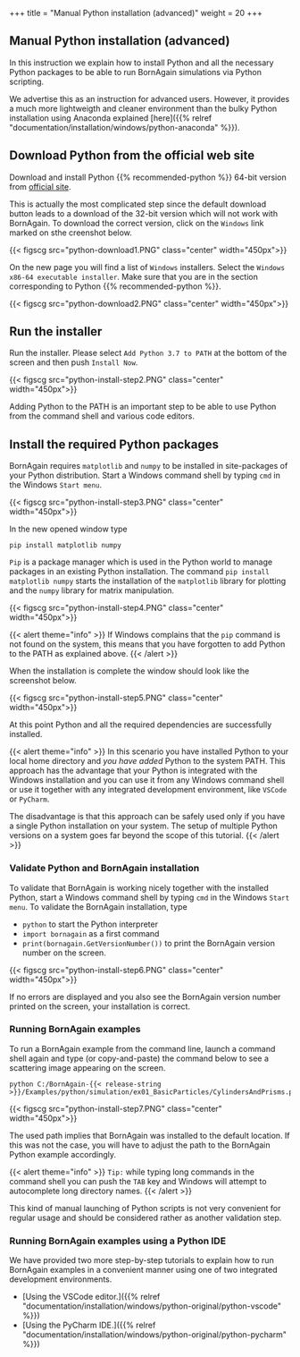 +++
title = "Manual Python installation (advanced)"
weight = 20
+++

## Manual Python installation  (advanced)

In this instruction we explain how to install Python and all the necessary Python packages
to be able to run BornAgain simulations via Python scripting.

We advertise this as an instruction for advanced users. However, it provides a much more lightweigth and cleaner environment than the bulky Python installation using Anaconda explained [here]({{% relref "documentation/installation/windows/python-anaconda" %}}).


## Download Python from the official web site

Download and install Python {{% recommended-python %}} 64-bit version from [official site](https://www.python.org/download). 

This is actually the most complicated step since the
default download button leads to a download of the 32-bit version which will not work with BornAgain.
To download the correct version, click on the `Windows` link marked on sthe creenshot below.

{{< figscg src="python-download1.PNG" class="center" width="450px">}}

On the new page you will find a list of `Windows` installers. Select the `Windows x86-64 executable installer`. Make sure that you are in
the section corresponding to Python {{% recommended-python %}}.

{{< figscg src="python-download2.PNG" class="center" width="450px">}}


## Run the installer

Run the installer. Please select `Add Python 3.7 to PATH` at the bottom of the screen and then push `Install Now`.

{{< figscg src="python-install-step2.PNG" class="center" width="450px">}}

Adding Python to the PATH is an important step to be able to use Python from the command shell and various code editors.

## Install the required Python packages

BornAgain requires `matplotlib` and `numpy` to be installed in site-packages of your Python distribution.
Start a Windows command shell by typing `cmd` in the Windows `Start menu`.

{{< figscg src="python-install-step3.PNG" class="center" width="450px">}}

In the new opened window type

```
pip install matplotlib numpy
```

`Pip` is a package manager which is used in the Python world to manage packages in an existing Python installation.
The command `pip install matplotlib numpy` starts the installation of the `matplotlib` library for plotting and the `numpy` library for matrix manipulation.

{{< figscg src="python-install-step4.PNG" class="center" width="450px">}}

{{< alert theme="info" >}}
If Windows complains that the `pip` command is not found on the system, this means that you have forgotten to add Python to the PATH as explained above.
{{< /alert >}}

When the installation is complete the window should look like the screenshot below.

{{< figscg src="python-install-step5.PNG" class="center" width="450px">}}

At this point Python and all the required dependencies are successfully installed.

{{< alert theme="info" >}}
In this scenario you have installed Python to your local home directory and _you have added_
Python to the system PATH. This approach has the advantage that your Python is integrated with the Windows installation and
you can use it from any Windows command shell or use it together with any integrated development environment, like `VSCode` or `PyCharm`. 

The disadvantage is that this approach can be safely used only if you have a single Python installation on your system. The setup of multiple Python versions on a system goes far beyond the scope of this tutorial.
{{< /alert >}}


### Validate Python and BornAgain installation

To validate that BornAgain is working nicely together with the installed Python,
start a Windows command shell by typing `cmd` in the Windows `Start menu`.
To validate the BornAgain installation, type 

+ `python` to start the Python interpreter
+ `import bornagain` as a first command
+ `print(bornagain.GetVersionNumber())` to print the BornAgain version number on the screen.

{{< figscg src="python-install-step6.PNG" class="center" width="450px">}}

If no errors are displayed and you also see the BornAgain version number printed on the screen, your installation is correct.


### Running BornAgain examples

To run a BornAgain example from the command line, launch a command shell again and
type (or copy-and-paste) the command below to see a scattering image appearing on the screen.

```
python C:/BornAgain-{{< release-string >}}/Examples/python/simulation/ex01_BasicParticles/CylindersAndPrisms.py
```

{{< figscg src="python-install-step7.PNG" class="center" width="450px">}}

The used path implies that BornAgain was installed to the default location. If this was not the case, you will have to adjust the path to the BornAgain Python example accordingly.

{{< alert theme="info" >}}
`Tip:` while typing long commands in the command shell you can push the `TAB` key and Windows will attempt to autocomplete long directory names.
{{< /alert >}}

This kind of manual launching of Python scripts is not very convenient for regular usage and should be considered rather as another validation step.

### Running BornAgain examples using a Python IDE

We have provided  two more step-by-step tutorials to explain how to run BornAgain examples in a convenient manner using one of two integrated development environments.

+ [Using the VSCode editor.]({{% relref "documentation/installation/windows/python-original/python-vscode" %}})
+ [Using the PyCharm IDE.]({{% relref "documentation/installation/windows/python-original/python-pycharm" %}})
